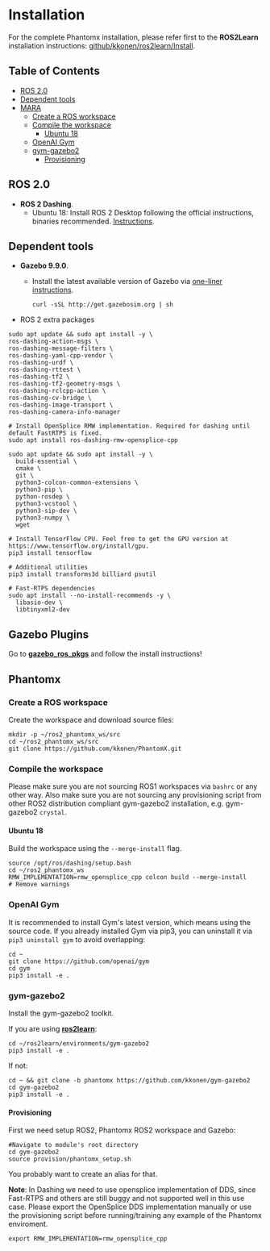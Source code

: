 # Installation
For the complete Phantomx installation, please refer first to the **ROS2Learn** installation instructions:  [github/kkonen/ros2learn/Install](https://github.com/kkonen/ros2learn/blob/master/Install.md).

## Table of Contents
- [ROS 2.0](#ros-20)
- [Dependent tools](#dependent-tools)
- [MARA](#mara)
  - [Create a ROS workspace](#create-a-ros-workspace)
  - [Compile the workspace](#compile-the-workspace)
    - [Ubuntu 18](#ubuntu-18)
  - [OpenAI Gym](#openai-gym)
  - [gym-gazebo2](#gym-gazebo2)
    - [Provisioning](#provisioning)

## ROS 2.0

- **ROS 2 Dashing**.
   - Ubuntu 18: Install ROS 2 Desktop following the official instructions, binaries recommended. [Instructions](https://index.ros.org/doc/ros2/Installation/Linux-Install-Debians/).

## Dependent tools
- **Gazebo 9.9.0**.
   - Install the latest available version of Gazebo via [one-liner instructions](http://gazebosim.org/tutorials?tut=install_ubuntu#Defaultinstallation:one-liner).
   
     ```
     curl -sSL http://get.gazebosim.org | sh
     ```
- ROS 2 extra packages
```
sudo apt update && sudo apt install -y \
ros-dashing-action-msgs \
ros-dashing-message-filters \
ros-dashing-yaml-cpp-vendor \
ros-dashing-urdf \
ros-dashing-rttest \
ros-dashing-tf2 \
ros-dashing-tf2-geometry-msgs \
ros-dashing-rclcpp-action \
ros-dashing-cv-bridge \
ros-dashing-image-transport \
ros-dashing-camera-info-manager

# Install OpenSplice RMW implementation. Required for dashing until default FastRTPS is fixed.
sudo apt install ros-dashing-rmw-opensplice-cpp

sudo apt update && sudo apt install -y \
  build-essential \
  cmake \
  git \
  python3-colcon-common-extensions \
  python3-pip \
  python-rosdep \
  python3-vcstool \
  python3-sip-dev \
  python3-numpy \
  wget

# Install TensorFlow CPU. Feel free to get the GPU version at https://www.tensorflow.org/install/gpu.
pip3 install tensorflow

# Additional utilities
pip3 install transforms3d billiard psutil

# Fast-RTPS dependencies
sudo apt install --no-install-recommends -y \
  libasio-dev \
  libtinyxml2-dev
```
## Gazebo Plugins
Go to [**gazebo_ros_pkgs**](https://github.com/kkonen/gazebo_ros_pkgs)
and follow the install instructions!

## Phantomx
### Create a ROS workspace

Create the workspace and download source files:

```
mkdir -p ~/ros2_phantomx_ws/src
cd ~/ros2_phantomx_ws/src
git clone https://github.com/kkonen/PhantomX.git
```

### Compile the workspace

Please make sure you are not sourcing ROS1 workspaces via `bashrc` or any other way. Also make sure you are not sourcing any provisioning script from other ROS2 distribution compliant gym-gazebo2 installation, e.g. gym-gazebo2 `crystal`.

#### Ubuntu 18

Build the workspace using the `--merge-install` flag.

```
source /opt/ros/dashing/setup.bash
cd ~/ros2_phantomx_ws
RMW_IMPLEMENTATION=rmw_opensplice_cpp colcon build --merge-install
# Remove warnings
```

### OpenAI Gym

It is recommended to install Gym's latest version, which means using the source code. If you already installed Gym via pip3, you can uninstall it via `pip3 uninstall gym` to avoid overlapping:

```
cd ~
git clone https://github.com/openai/gym
cd gym
pip3 install -e .
```

### gym-gazebo2

Install the gym-gazebo2 toolkit.

If you are using [**ros2learn**](https://github.com/kkonen/ros2learn/tree/master):
```
cd ~/ros2learn/environments/gym-gazebo2
pip3 install -e .
```

If not:
```
cd ~ && git clone -b phantomx https://github.com/kkonen/gym-gazebo2
cd gym-gazebo2
pip3 install -e .
```

#### Provisioning

First we need setup ROS2, Phantomx ROS2 workspace and Gazebo:

```
#Navigate to module's root directory
cd gym-gazebo2
source provision/phantomx_setup.sh
```
You probably want to create an alias for that.

**Note**: In Dashing we need to use opensplice implementation of DDS, since Fast-RTPS and others are still buggy and not supported well in this use case. Please export the OpenSplice DDS implementation manually or use the provisioning script before running/training any example of the Phantomx enviroment.

```
export RMW_IMPLEMENTATION=rmw_opensplice_cpp
```

